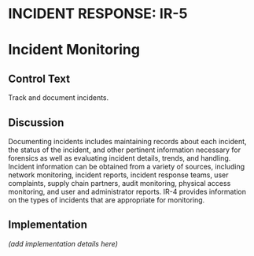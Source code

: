 # INCIDENT RESPONSE: IR-5
# Incident Monitoring

## Control Text

Track and document incidents.

## Discussion

Documenting incidents includes maintaining records about each incident, the status of the incident, and other pertinent information necessary for forensics as well as evaluating incident details, trends, and handling. Incident information can be obtained from a variety of sources, including network monitoring, incident reports, incident response teams, user complaints, supply chain partners, audit monitoring, physical access monitoring, and user and administrator reports. IR-4 provides information on the types of incidents that are appropriate for monitoring.

## Implementation

_(add implementation details here)_